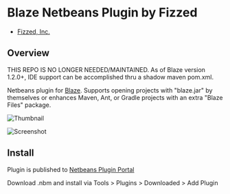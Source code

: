 Blaze Netbeans Plugin by Fizzed
===============================

 - [Fizzed, Inc.](http://fizzed.com)

## Overview
THIS REPO IS NO LONGER NEEDED/MAINTAINED. As of Blaze version 1.2.0+, IDE support can be accomplished thru a shadow maven pom.xml.

Netbeans plugin for [Blaze](https://github.com/fizzed/blaze).  Supports opening
projects with "blaze.jar" by themselves or enhances Maven, Ant, or Gradle 
projects with an extra "Blaze Files" package.

![Thumbnail](https://github.com/fizzed/blaze-netbeans/blob/master/Thumbnail.png)

![Screenshot](https://github.com/fizzed/blaze-netbeans/blob/master/Screenshot.png)

## Install

Plugin is published to [Netbeans Plugin Portal](http://plugins.netbeans.org/plugin/61288)

Download .nbm and install via Tools > Plugins > Downloaded > Add Plugin
